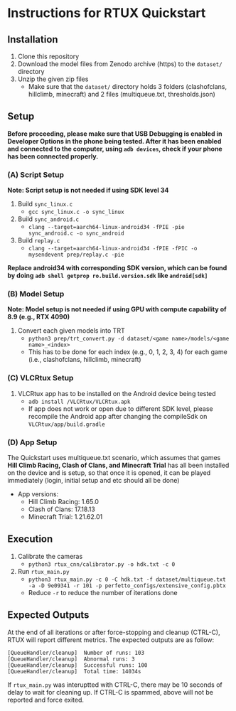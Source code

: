 # Instructions for RTUX Quickstart

## Installation

1. Clone this repository
2. Download the model files from Zenodo archive (https) to the `dataset/` directory
3. Unzip the given zip files
    - Make sure that the `dataset/` directory holds 3 folders (clashofclans, hillclimb, minecraft) and 2 files (multiqueue.txt, thresholds.json)

## Setup

**Before proceeding, please make sure that USB Debugging is enabled in Developer Options in the phone being tested. After it has been enabled and connected to the computer, using `adb devices`, check if your phone has been connected properly.**

### (A) Script Setup
**Note: Script setup is not needed if using SDK level 34**
1. Build `sync_linux.c`
    - `gcc sync_linux.c -o sync_linux`
2. Build `sync_android.c`
    - `clang --target=aarch64-linux-android34 -fPIE -pie sync_android.c -o sync_android`
3. Build `replay.c`
    - `clang --target=aarch64-linux-android34 -fPIE -fPIC -o mysendevent prep/replay.c -pie`

**Replace android34 with corresponding SDK version, which can be found by doing `adb shell getprop ro.build.version.sdk` like `android[sdk]`**

### (B) Model Setup
**Note: Model setup is not needed if using GPU with compute capability of 8.9 (e.g., RTX 4090)**
1. Convert each given models into TRT
    - `python3 prep/trt_convert.py -d dataset/<game name>/models/<game name>_<index>`
    - This has to be done for each index (e.g., 0, 1, 2, 3, 4) for each game (i.e., clashofclans, hillclimb, minecraft)

### (C) VLCRtux Setup
1. VLCRtux app has to be installed on the Android device being tested
    - `adb install /VLCRtux/VLCRtux.apk`
    - If app does not work or open due to different SDK level, please recompile the Android app after changing the compileSdk on `VLCRtux/app/build.gradle`

### (D) App Setup
The Quickstart uses multiqueue.txt scenario, which assumes that games **Hill Climb Racing, Clash of Clans, and Minecraft Trial** has all been installed on the device and is setup, so that once it is opened, it can be played immediately (login, initial setup and etc should all be done)

- App versions:
    - Hill Climb Racing: 1.65.0
    - Clash of Clans: 17.18.13
    - Minecraft Trial: 1.21.62.01
## Execution
1. Calibrate the cameras
    - `python3 rtux_cnn/calibrator.py -o hdk.txt -c 0`
2. Run `rtux_main.py` 
    - `python3 rtux_main.py -c 0 -C hdk.txt -f dataset/multiqueue.txt -a -D 9e09341 -r 101 -p perfetto_configs/extensive_config.pbtx`
    - Reduce `-r` to reduce the number of iterations done
## Expected Outputs
At the end of all iterations or after force-stopping and cleanup (CTRL-C), RTUX will report different metrics. The expected outputs are as follow:
```
[QueueHandler/cleanup]  Number of runs: 103
[QueueHandler/cleanup]  Abnormal runs: 3
[QueueHandler/cleanup]  Successful runs: 100
[QueueHandler/cleanup]  Total time: 14034s
```

If `rtux_main.py` was interuptted with CTRL-C, there may be 10 seconds of delay to wait for cleaning up. If CTRL-C is spammed, above will not be reported and force exited.
